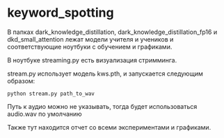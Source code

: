 # keyword_spotting

В папках dark_knowledge_distillation, dark_knowledge_distillation_fp16 и dkd_small_attention лежат модели учителя и учеников и соответствующие ноутбуки с обучением и графиками. 

В ноутбуке streaming.py есть визуализация стримминга.

stream.py использует модель kws.pth, и запускается следующим образом: 
```
python stream.py path_to_wav
```
Путь к аудио можно не указывать, тогда будет использоваться audio.wav по умолчанию

Также тут находится отчет со всеми экспериментами и графиками.
